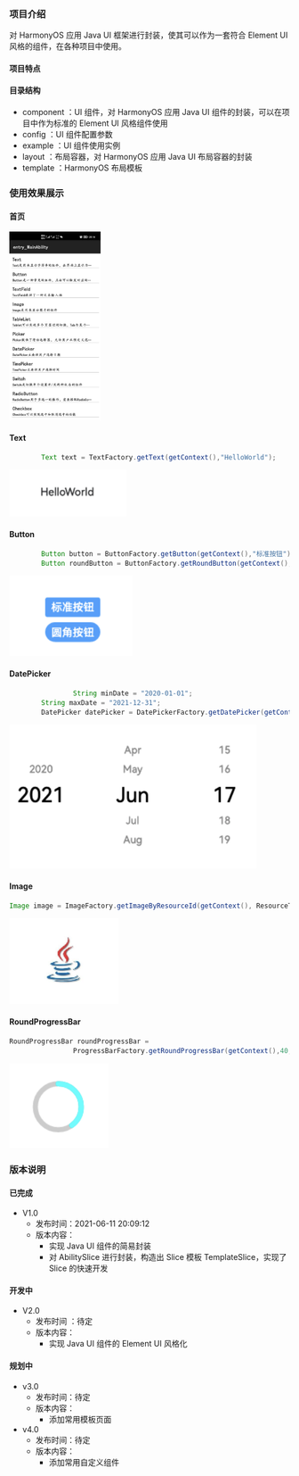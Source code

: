 ### 项目介绍
对 HarmonyOS 应用 Java UI 框架进行封装，使其可以作为一套符合 Element UI 风格的组件，在各种项目中使用。



#### 项目特点



#### 目录结构

- component ：UI 组件，对 HarmonyOS 应用 Java UI 组件的封装，可以在项目中作为标准的 Element UI 风格组件使用
- config ：UI 组件配置参数
- example ：UI 组件使用实例
- layout ：布局容器，对 HarmonyOS 应用 Java UI 布局容器的封装
- template ：HarmonyOS 布局模板



### 使用效果展示

#### 首页

<img src="screenshot/index.jpg" alt="首页" style="zoom: 33%;" />



#### Text

```java
        Text text = TextFactory.getText(getContext(),"HelloWorld");
```

![text](screenshot/text.png)

#### Button

```java
        Button button = ButtonFactory.getButton(getContext(),"标准按钮");
        Button roundButton = ButtonFactory.getRoundButton(getContext(),"圆角按钮");
```

![text](screenshot/button.png)

#### DatePicker

```java
				String minDate = "2020-01-01";
        String maxDate = "2021-12-31";
        DatePicker datePicker = DatePickerFactory.getDatePicker(getContext(),minDate,maxDate);
```

![text](screenshot/datepicker.png)

#### Image

```java
Image image = ImageFactory.getImageByResourceId(getContext(), ResourceTable.Media_java);
```

![text](screenshot/iamge.png)

#### RoundProgressBar

```java
RoundProgressBar roundProgressBar =
                ProgressBarFactory.getRoundProgressBar(getContext(),40,200);
```



![text](screenshot/roundprogressbar.png)



### 版本说明

#### 已完成

- V1.0 
  - 发布时间：2021-06-11 20:09:12 
   - 版本内容：
     - 实现 Java UI 组件的简易封装
     - 对 AbilitySlice 进行封装，构造出 Slice 模板 TemplateSlice，实现了 Slice 的快速开发

#### 开发中

- V2.0
  - 发布时间 ：待定
  - 版本内容：
    - 实现 Java UI 组件的 Element UI 风格化

#### 规划中

- v3.0
  - 发布时间：待定
  - 版本内容：
    - 添加常用模板页面
- v4.0
  - 发布时间：待定
  - 版本内容：
    - 添加常用自定义组件